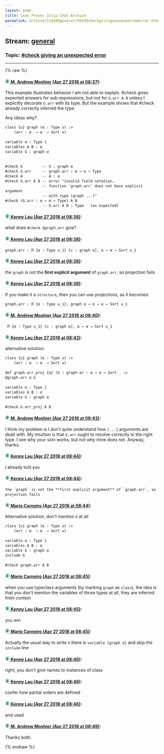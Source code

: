```yaml
---
layout: page
title: Lean Prover Zulip Chat Archive 
permalink: archive/113488general/95636checkgivinganunexpectederror.html
---
```


## Stream: [general](index.html)
### Topic: [#check giving an unexpected error](95636checkgivinganunexpectederror.html)

---


{% raw %}
#### [![Click to go to Zulip](../../assets/img/zulip2.png) M. Andrew Moshier (Apr 27 2018 at 08:37)](https://leanprover.zulipchat.com/#narrow/stream/113488-general/topic/%23check%20giving%20an%20unexpected%20error/near/125761013):
This example illustrates behavior I am not able to explain. #check gives expected answers for sub-expressions, but not for `G.arr A B` unless I explicitly decorate `G.arr` with its type. But the example shows that #check already correctly inferred the type.

Any ideas why?

```
class {u} graph (α : Type u) := 
    (arr : α  → α  → Sort u)

variable α : Type 1
variables A B : α
variable G : graph α 


#check G         -- G : graph α 
#check G.arr     -- graph.arr : α → α → Type
#check A         -- A : α
#check G.arr A B -- error "invalid field notation, 
                 -- function 'graph.arr' does not have explicit argument 
                 -- with type (graph ...)"
#check (G.arr : α → α → Type) A B
                 -- G.arr A B : Type   (as expected)
```

#### [![Click to go to Zulip](../../assets/img/zulip2.png) Kenny Lau (Apr 27 2018 at 08:38)](https://leanprover.zulipchat.com/#narrow/stream/113488-general/topic/%23check%20giving%20an%20unexpected%20error/near/125761057):
what does `#check @graph.arr` give?

#### [![Click to go to Zulip](../../assets/img/zulip2.png) Kenny Lau (Apr 27 2018 at 08:38)](https://leanprover.zulipchat.com/#narrow/stream/113488-general/topic/%23check%20giving%20an%20unexpected%20error/near/125761061):
```lean
graph.arr : Π {α : Type u_1} [c : graph α], α → α → Sort u_1
```

#### [![Click to go to Zulip](../../assets/img/zulip2.png) Kenny Lau (Apr 27 2018 at 08:38)](https://leanprover.zulipchat.com/#narrow/stream/113488-general/topic/%23check%20giving%20an%20unexpected%20error/near/125761062):
the `graph` is not the **first explicit argument** of `graph.arr`, so projection fails

#### [![Click to go to Zulip](../../assets/img/zulip2.png) Kenny Lau (Apr 27 2018 at 08:39)](https://leanprover.zulipchat.com/#narrow/stream/113488-general/topic/%23check%20giving%20an%20unexpected%20error/near/125761070):
If you make it a `structure`, then you can use projections, as it becomes:
```lean
graph.arr : Π {α : Type u_1}, graph α → α → α → Sort u_1
```

#### [![Click to go to Zulip](../../assets/img/zulip2.png) M. Andrew Moshier (Apr 27 2018 at 08:40)](https://leanprover.zulipchat.com/#narrow/stream/113488-general/topic/%23check%20giving%20an%20unexpected%20error/near/125761080):
` Π {α : Type u_1} [c : graph α], α → α → Sort u_1`

#### [![Click to go to Zulip](../../assets/img/zulip2.png) Kenny Lau (Apr 27 2018 at 08:42)](https://leanprover.zulipchat.com/#narrow/stream/113488-general/topic/%23check%20giving%20an%20unexpected%20error/near/125761161):
alternative solution:
```lean
class {u} graph (α : Type u) :=
    (arr : α  → α  → Sort u)

def graph.arr_proj {α} (G : graph α) : α → α → Sort _ :=
@graph.arr α G

variable α : Type 1
variables A B : α
variable G : graph α

#check G.arr_proj A B
```

#### [![Click to go to Zulip](../../assets/img/zulip2.png) M. Andrew Moshier (Apr 27 2018 at 08:43)](https://leanprover.zulipchat.com/#narrow/stream/113488-general/topic/%23check%20giving%20an%20unexpected%20error/near/125761175):
I think my problem is I don't quite understand how `[...]` arguments are dealt with. My intuition is that `G.arr` ought to resolve correctly to the right type. I see why your soln works, but not why mine does not. Anyway, thanks.

#### [![Click to go to Zulip](../../assets/img/zulip2.png) Kenny Lau (Apr 27 2018 at 08:44)](https://leanprover.zulipchat.com/#narrow/stream/113488-general/topic/%23check%20giving%20an%20unexpected%20error/near/125761220):
I already told you

#### [![Click to go to Zulip](../../assets/img/zulip2.png) Kenny Lau (Apr 27 2018 at 08:44)](https://leanprover.zulipchat.com/#narrow/stream/113488-general/topic/%23check%20giving%20an%20unexpected%20error/near/125761222):
```quote
the `graph` is not the **first explicit argument** of `graph.arr`, so projection fails
```

#### [![Click to go to Zulip](../../assets/img/zulip2.png) Mario Carneiro (Apr 27 2018 at 08:44)](https://leanprover.zulipchat.com/#narrow/stream/113488-general/topic/%23check%20giving%20an%20unexpected%20error/near/125761223):
Alternative solution, don't mention `G` at all
```
class {u} graph (α : Type u) :=
    (arr : α  → α  → Sort u)

variable α : Type 1
variables A B : α
variable G : graph α
include G

#check graph.arr A B
```

#### [![Click to go to Zulip](../../assets/img/zulip2.png) Mario Carneiro (Apr 27 2018 at 08:45)](https://leanprover.zulipchat.com/#narrow/stream/113488-general/topic/%23check%20giving%20an%20unexpected%20error/near/125761231):
when you use typeclass arguments (by marking `graph` as `class`), the idea is that you don't mention the variables of those types at all, they are inferred from context

#### [![Click to go to Zulip](../../assets/img/zulip2.png) Kenny Lau (Apr 27 2018 at 08:45)](https://leanprover.zulipchat.com/#narrow/stream/113488-general/topic/%23check%20giving%20an%20unexpected%20error/near/125761239):
you win

#### [![Click to go to Zulip](../../assets/img/zulip2.png) Mario Carneiro (Apr 27 2018 at 08:45)](https://leanprover.zulipchat.com/#narrow/stream/113488-general/topic/%23check%20giving%20an%20unexpected%20error/near/125761243):
Actually the usual way to write `G` there is `variable [graph α]` and skip the `include` line

#### [![Click to go to Zulip](../../assets/img/zulip2.png) Kenny Lau (Apr 27 2018 at 08:46)](https://leanprover.zulipchat.com/#narrow/stream/113488-general/topic/%23check%20giving%20an%20unexpected%20error/near/125761291):
right, you don't give names to instances of class

#### [![Click to go to Zulip](../../assets/img/zulip2.png) Kenny Lau (Apr 27 2018 at 08:46)](https://leanprover.zulipchat.com/#narrow/stream/113488-general/topic/%23check%20giving%20an%20unexpected%20error/near/125761293):
confer how partial orders are defined

#### [![Click to go to Zulip](../../assets/img/zulip2.png) Kenny Lau (Apr 27 2018 at 08:46)](https://leanprover.zulipchat.com/#narrow/stream/113488-general/topic/%23check%20giving%20an%20unexpected%20error/near/125761294):
and used

#### [![Click to go to Zulip](../../assets/img/zulip2.png) M. Andrew Moshier (Apr 27 2018 at 08:49)](https://leanprover.zulipchat.com/#narrow/stream/113488-general/topic/%23check%20giving%20an%20unexpected%20error/near/125761349):
Thanks both.


{% endraw %}
